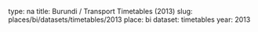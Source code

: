 type: na
title: Burundi / Transport Timetables (2013)
slug: places/bi/datasets/timetables/2013
place: bi
dataset: timetables
year: 2013
